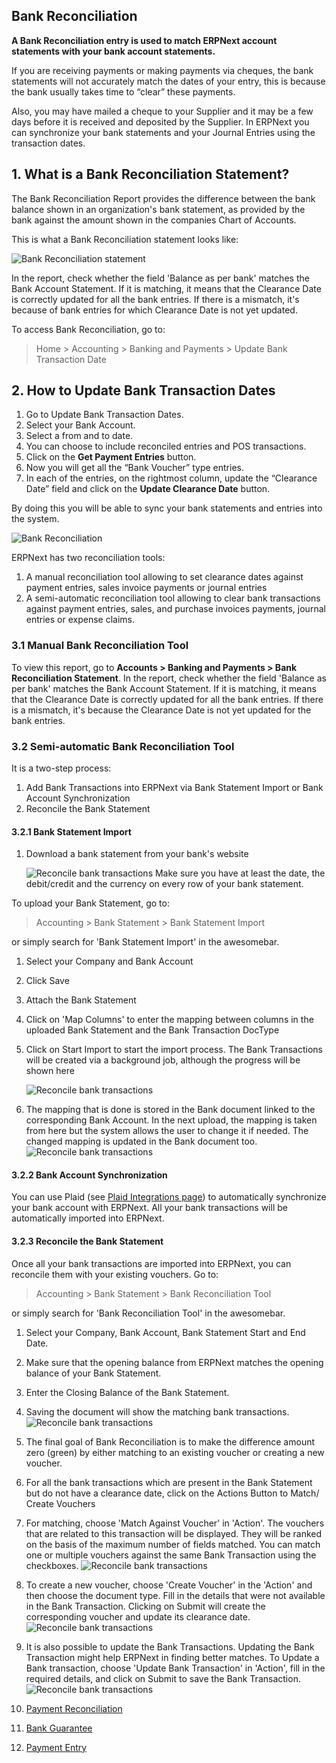 ## Bank Reconciliation

**A Bank Reconciliation entry is used to match ERPNext account statements with your bank account statements.**

If you are receiving payments or making payments via cheques, the bank statements will not accurately match the dates of your entry, this is because the bank usually takes time to “clear” these payments.

Also, you may have mailed a cheque to your Supplier and it may be a few days before it is received and deposited by the Supplier. In ERPNext you can synchronize your bank statements and your Journal Entries using the transaction dates.

## 1\. What is a Bank Reconciliation Statement?

The Bank Reconciliation Report provides the difference between the bank balance shown in an organization's bank statement, as provided by the bank against the amount shown in the companies Chart of Accounts.

This is what a Bank Reconciliation statement looks like:

![Bank Reconciliation statement](https://docs.erpnext.com/files/bank-reconciliation-2.png)

In the report, check whether the field 'Balance as per bank' matches the Bank Account Statement. If it is matching, it means that the Clearance Date is correctly updated for all the bank entries. If there is a mismatch, it's because of bank entries for which Clearance Date is not yet updated.

To access Bank Reconciliation, go to:

> Home > Accounting > Banking and Payments > Update Bank Transaction Date

## 2\. How to Update Bank Transaction Dates

1.  Go to Update Bank Transaction Dates.
2.  Select your Bank Account.
3.  Select a from and to date.
4.  You can choose to include reconciled entries and POS transactions.
5.  Click on the **Get Payment Entries** button.
6.  Now you will get all the “Bank Voucher” type entries.
7.  In each of the entries, on the rightmost column, update the “Clearance Date” field and click on the **Update Clearance Date** button.

By doing this you will be able to sync your bank statements and entries into the system.

![Bank Reconciliation](https://docs.erpnext.com/files/bank-reconciliation.png)

ERPNext has two reconciliation tools:

1.  A manual reconciliation tool allowing to set clearance dates against payment entries, sales invoice payments or journal entries
2.  A semi-automatic reconciliation tool allowing to clear bank transactions against payment entries, sales, and purchase invoices payments, journal entries or expense claims.

### 3.1 Manual Bank Reconciliation Tool

To view this report, go to **Accounts > Banking and Payments > Bank Reconciliation Statement**. In the report, check whether the field 'Balance as per bank' matches the Bank Account Statement. If it is matching, it means that the Clearance Date is correctly updated for all the bank entries. If there is a mismatch, it's because the Clearance Date is not yet updated for the bank entries.

### 3.2 Semi-automatic Bank Reconciliation Tool

It is a two-step process:

1.  Add Bank Transactions into ERPNext via Bank Statement Import or Bank Account Synchronization
2.  Reconcile the Bank Statement

#### 3.2.1 Bank Statement Import

1.  Download a bank statement from your bank's website
    
    ![Reconcile bank transactions](https://docs.erpnext.com/files/sample_bank_statement.png) Make sure you have at least the date, the debit/credit and the currency on every row of your bank statement.
    

To upload your Bank Statement, go to:

> Accounting > Bank Statement > Bank Statement Import

or simply search for 'Bank Statement Import' in the awesomebar.

1.  Select your Company and Bank Account
2.  Click Save
3.  Attach the Bank Statement
4.  Click on 'Map Columns' to enter the mapping between columns in the uploaded Bank Statement and the Bank Transaction DocType
5.  Click on Start Import to start the import process. The Bank Transactions will be created via a background job, although the progress will be shown here
    
    ![Reconcile bank transactions](https://docs.erpnext.com/files/bank_transaction_upload.gif)
    
6.  The mapping that is done is stored in the Bank document linked to the corresponding Bank Account. In the next upload, the mapping is taken from here but the system allows the user to change it if needed. The changed mapping is updated in the Bank document too. ![Reconcile bank transactions](https://docs.erpnext.com/files/bank_configuration.png)
    

#### 3.2.2 Bank Account Synchronization

You can use Plaid (see [Plaid Integrations page](https://docs.erpnext.com/docs/v13/user/manual/en/erpnext_integration/plaid_integration)) to automatically synchronize your bank account with ERPNext. All your bank transactions will be automatically imported into ERPNext.

#### 3.2.3 Reconcile the Bank Statement

Once all your bank transactions are imported into ERPNext, you can reconcile them with your existing vouchers. Go to:

> Accounting > Bank Statement > Bank Reconciliation Tool

or simply search for 'Bank Reconciliation Tool' in the awesomebar.

1.  Select your Company, Bank Account, Bank Statement Start and End Date.
2.  Make sure that the opening balance from ERPNext matches the opening balance of your Bank Statement.
3.  Enter the Closing Balance of the Bank Statement.
4.  Saving the document will show the matching bank transactions. ![Reconcile bank transactions](https://docs.erpnext.com/files/bank_reconciliation_tool.png)
    
5.  The final goal of Bank Reconciliation is to make the difference amount zero (green) by either matching to an existing voucher or creating a new voucher.
    
6.  For all the bank transactions which are present in the Bank Statement but do not have a clearance date, click on the Actions Button to Match/ Create Vouchers
7.  For matching, choose 'Match Against Voucher' in 'Action'. The vouchers that are related to this transaction will be displayed. They will be ranked on the basis of the maximum number of fields matched. You can match one or multiple vouchers against the same Bank Transaction using the checkboxes. ![Reconcile bank transactions](https://docs.erpnext.com/files/match_voucher.png)
8.  To create a new voucher, choose 'Create Voucher' in the 'Action' and then choose the document type. Fill in the details that were not available in the Bank Transaction. Clicking on Submit will create the corresponding voucher and update its clearance date. ![Reconcile bank transactions](https://docs.erpnext.com/files/create_voucher.png)
9.  It is also possible to update the Bank Transactions. Updating the Bank Transaction might help ERPNext in finding better matches. To Update a Bank transaction, choose 'Update Bank Transaction' in 'Action', fill in the required details, and click on Submit to save the Bank Transaction. ![Reconcile bank transactions](https://docs.erpnext.com/files/update_bank_transaction.png)

1.  [Payment Reconciliation](https://docs.erpnext.com/docs/v13/user/manual/en/accounts/payment-reconciliation)
2.  [Bank Guarantee](https://docs.erpnext.com/docs/v13/user/manual/en/accounts/bank-guarantee)
3.  [Payment Entry](https://docs.erpnext.com/docs/v13/user/manual/en/accounts/payment-entry)